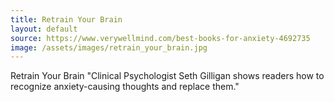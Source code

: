 ```yaml
---
title: Retrain Your Brain
layout: default
source: https://www.verywellmind.com/best-books-for-anxiety-4692735
image: /assets/images/retrain_your_brain.jpg
---
```

Retrain Your Brain
"Clinical Psychologist Seth Gilligan shows readers how to recognize anxiety-causing thoughts and replace them."
